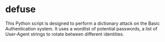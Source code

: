 # defuse
This Python script is designed to perform a dictionary attack on the Basic Authentication system. It uses a wordlist of potential passwords, a list of User-Agent strings to rotate between different identities.
